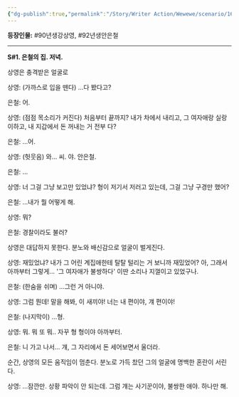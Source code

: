```yaml
---
{"dg-publish":true,"permalink":"/Story/Writer Action/Wewewe/scenario/16. 사기꾼의 눈물/"}
---
```



**등장인물:** #90년생강상영, #92년생안은철

---

**S#1. 은철의 집. 저녁.**

상영은 충격받은 얼굴로 

상영: (가까스로 입을 뗀다) ...다 봤다고?

은철: 어.

상영: (점점 목소리가 커진다) 처음부터 끝까지? 내가 차에서 내리고, 그 여자애랑 실랑이하고, 내 지갑에서 돈 꺼내는 거 전부 다?

은철: ...어.

상영: (헛웃음) 와... 씨. 야. 안은철.

은철: ...

상영: 너 그걸 그냥 보고만 있었냐? 형이 저기서 저러고 있는데, 그걸 그냥 구경만 했어?

은철: ...내가 뭘 어떻게 해.

상영: 뭐?

은철: 경찰이라도 불러?

상영은 대답하지 못한다. 분노와 배신감으로 얼굴이 벌게진다.

상영: 재밌었냐? 내가 그 어린 계집애한테 탈탈 털리는 거 보니까 재밌었어? 아, 그래서 아까부터 그렇게... '그 여자애가 불쌍하다' 이딴 소리나 지껄이고 있었구나.

은철: (한숨을 쉬며) ...그런 거 아니야.

상영: 그럼 뭔데! 말을 해봐, 이 새끼야! 너는 내 편이야, 걔 편이야!

은철: (나지막이) ...형.

상영: 뭐. 뭐 또 뭐.. 자꾸 형 형이야 아까부터.

은철: 니 가고 나서… 걔, 그 자리에서 돈 세어보면서 울더라.

순간, 상영의 모든 움직임이 멈춘다. 분노로 가득 찼던 그의 얼굴에 명백한 혼란이 서린다.

상영: ...잠깐만. 상황 파악이 안 되는데. 그럼 걔는 사기꾼이야, 불쌍한 애야. 하나만 해.
